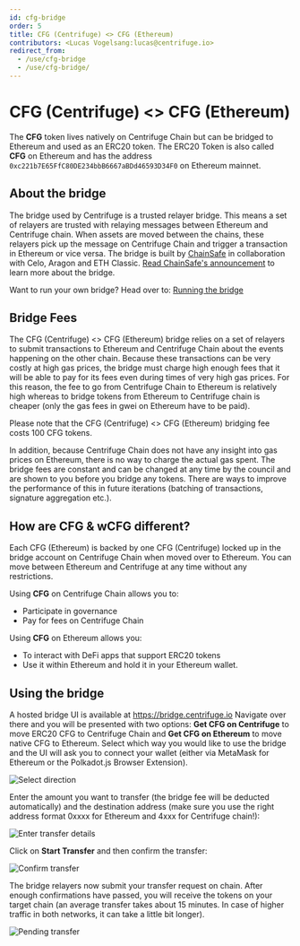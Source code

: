 ```yaml
---
id: cfg-bridge
order: 5
title: CFG (Centrifuge) <> CFG (Ethereum)
contributors: <Lucas Vogelsang:lucas@centrifuge.io>
redirect_from:
  - /use/cfg-bridge
  - /use/cfg-bridge/
---
```


# CFG (Centrifuge) <> CFG (Ethereum)

The **CFG** token lives natively on Centrifuge Chain but can be bridged to Ethereum and used as an ERC20 token. The ERC20 Token is also called **CFG** on Ethereum and has the address `0xc221b7E65FfC80DE234bbB6667aBDd46593D34F0` on Ethereum mainnet.

## About the bridge

The bridge used by Centrifuge is a trusted relayer bridge. This means a set of relayers are trusted with relaying messages between Ethereum and Centrifuge chain. When assets are moved between the chains, these relayers pick up the message on Centrifuge Chain and trigger a transaction in Ethereum or vice versa. The bridge is built by [ChainSafe](https://chainsafe.io) in collaboration with Celo, Aragon and ETH Classic. [Read ChainSafe's announcement](https://medium.com/chainsafe-systems/chainsafe-building-chainbridge-49d51ff2e0a2) to learn more about the bridge.

Want to run your own bridge? Head over to: [Running the bridge](/developer/bridge/)

## Bridge Fees
The CFG (Centrifuge) <> CFG (Ethereum) bridge relies on a set of relayers to submit transactions to Ethereum and Centrifuge Chain about the events happening on the other chain. Because these transactions can be very costly at high gas prices, the bridge must charge high enough fees that it will be able to pay for its fees even during times of very high gas prices. For this reason, the fee to go from Centrifuge Chain to Ethereum is relatively high whereas to bridge tokens from Ethereum to Centrifuge chain is cheaper (only the gas fees in gwei on Ethereum have to be paid).

Please note that the CFG (Centrifuge) <> CFG (Ethereum) bridging fee costs 100 CFG tokens.

In addition, because Centrifuge Chain does not have any insight into gas prices on Ethereum, there is no way to charge the actual gas spent. The bridge fees are constant and can be changed at any time by the council and are shown to you before you bridge any tokens. There are ways to improve the performance of this in future iterations (batching of transactions, signature aggregation etc.).

## How are CFG & wCFG different?

Each CFG (Ethereum) is backed by one CFG (Centrifuge) locked up in the bridge account on Centrifuge Chain when moved over to Ethereum. You can move between Ethereum and Centrifuge at any time without any restrictions.

Using **CFG** on Centrifuge Chain allows you to:

- Participate in governance
- Pay for fees on Centrifuge Chain

Using **CFG** on Ethereum allows you:

- To interact with DeFi apps that support ERC20 tokens
- Use it within Ethereum and hold it in your Ethereum wallet.

## Using the bridge

A hosted bridge UI is available at https://bridge.centrifuge.io Navigate over there and you will be presented with two options: **Get CFG on Centrifuge** to move ERC20 CFG to Centrifuge Chain and **Get CFG on Ethereum** to move native CFG to Ethereum. Select which way you would like to use the bridge and the UI will ask you to connect your wallet (either via MetaMask for Ethereum or the Polkadot.js Browser Extension).

![Select direction](./images/bridge_select_direction.png)

Enter the amount you want to transfer (the bridge fee will be deducted automatically) and the destination address (make sure you use the right address format 0xxxx for Ethereum and 4xxx for Centrifuge chain!):

![Enter transfer details](image.png)

Click on **Start Transfer** and then confirm the transfer:

![Confirm transfer](./images/bridge_confirm_transfer.png)

The bridge relayers now submit your transfer request on chain. After enough confirmations have passed, you will receive the tokens on your target chain (an average transfer takes about 15 minutes. In case of higher traffic in both networks, it can take a little bit longer).

![Pending transfer](./images/bridge_in_transit.png)
